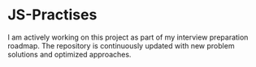 # JS-Practises
I am actively working on this project as part of my interview preparation roadmap. The repository is continuously updated with new problem solutions and optimized approaches.
